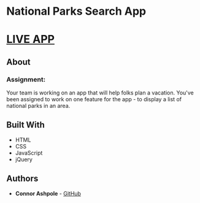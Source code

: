 # National Parks Search App

# [LIVE APP](https://cabagnale.github.io/national-parks-search-app/index.html)

## About

### Assignment:
Your team is working on an app that will help folks plan a vacation. You've been assigned to work on one feature for the app - to display a list of national parks in an area.

## Built With

* HTML
* CSS
* JavaScript
* jQuery

## Authors

* **Connor Ashpole** - [GitHub](https://github.com/CAbagnale)
